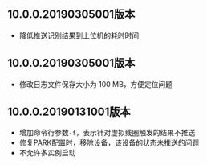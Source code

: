 ## 10.0.0.20190305001版本

- 降低推送识别结果到上位机的耗时时间

## 10.0.0.20190305001版本

- 修改日志文件保存大小为 100 MB，方便定位问题

## 10.0.0.20190131001版本

- 增加命令行参数`-f`，表示针对虚拟线圈触发的结果不推送
- 修复PARK配置时，移除设备，该设备的状态未推送的问题
- 不允许多实例启动
